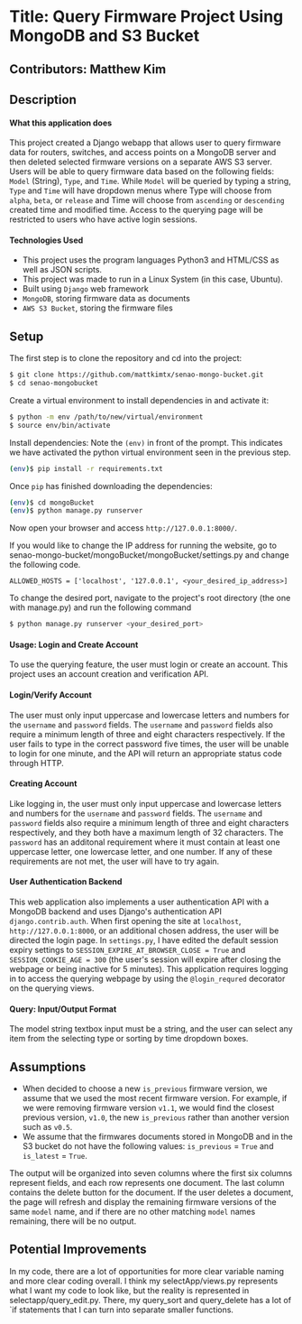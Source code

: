 # Title: Query Firmware Project Using MongoDB and S3 Bucket
## Contributors: Matthew Kim

## Description

#### What this application does
This project created a Django webapp that allows user to query firmware data for routers, switches, and access points on a MongoDB server and then deleted selected firmware versions on a separate AWS S3 server. Users will be able to query firmware data based on the following fields: `Model` (String), `Type`, and `Time`. While `Model` will be queried by typing a string, `Type` and `Time` will have dropdown menus where Type will choose from `alpha`, `beta`, or `release` and Time will choose from `ascending` or `descending` created time and modified time. Access to the querying page will be restricted to users who have active login sessions.

#### Technologies Used
- This project uses the program languages Python3 and HTML/CSS as well as JSON scripts.
- This project was made to run in a Linux System (in this case, Ubuntu).
- Built using `Django` web framework
- `MongoDB`, storing firmware data as documents
- `AWS S3 Bucket`, storing the firmware files 

## Setup
The first step is to clone the repository and cd into the project:

```sh
$ git clone https://github.com/mattkimtx/senao-mongo-bucket.git
$ cd senao-mongobucket
```

Create a virtual environment to install dependencies in and activate it:

```sh
$ python -m env /path/to/new/virtual/environment
$ source env/bin/activate
```

Install dependencies:
Note the `(env)` in front of the prompt. This indicates we have activated
the python virtual environment seen in the previous step.

```sh
(env)$ pip install -r requirements.txt
```

Once `pip` has finished downloading the dependencies:
```sh
(env)$ cd mongoBucket
(env)$ python manage.py runserver
```
Now open your browser and access `http://127.0.0.1:8000/`.

If you would like to change the IP address for running the website, go to senao-mongo-bucket/mongoBucket/mongoBucket/settings.py and change the following code.
```
ALLOWED_HOSTS = ['localhost', '127.0.0.1', <your_desired_ip_address>]
```
To change the desired port, navigate to the project's root directory (the one with manage.py) and run the following command
```sh
$ python manage.py runserver <your_desired_port>
```

#### Usage: Login and Create Account
To use the querying feature, the user must login or create an account. This project uses an account creation and verification API.

#### Login/Verify Account
The user must only input uppercase and lowercase letters and numbers for the `username` and `password` fields. The `username` and `password` fields also require a minimum length of three and eight characters respectively. If the user fails to type in the correct password five times, the user will be unable to login for one minute, and the API will return an appropriate status code through HTTP.

#### Creating Account
Like logging in, the user must only input uppercase and lowercase letters and numbers for the `username` and `password` fields. The `username` and `password` fields also require a minimum length of three and eight characters respectively, and they both have a maximum length of 32 characters. The `password` has an additonal requirement where it must contain at least one uppercase letter, one lowercase letter, and one number. If any of these requirements are not met, the user will have to try again.

#### User Authentication Backend
This web application also implements a user authentication API with a MongoDB backend and uses Django's authentication API `django.contrib.auth`. When first opening the site at `localhost`, `http://127.0.0.1:8000`, or an additional chosen address, the user will be directed the login page. In `settings.py`, I have edited the default session expiry settings to `SESSION_EXPIRE_AT_BROWSER_CLOSE = True` and `SESSION_COOKIE_AGE = 300` (the user's session will expire after closing the webpage or being inactive for 5 minutes). This application requires logging in to access the querying webpage by using the `@login_requred` decorator on the querying views. 

#### Query: Input/Output Format
The model string textbox input must be a string, and the user can select any item from the selecting type or sorting by time dropdown boxes.

## Assumptions
- When decided to choose a new `is_previous` firmware version, we assume that we used the most recent firmware version. For example, if we were removing firmware version `v1.1`, we would find the closest previous version, `v1.0`, the new `is_previous` rather than another version such as `v0.5`.
- We assume that the firmwares documents stored in MongoDB and in the S3 bucket do not have the following values: `is_previous` = `True` and `is_latest` = `True`.

The output will be organized into seven columns where the first six columns represent fields, and each row represents one document. The last column contains the delete button for the document. If the user deletes a document, the page will refresh and display the remaining firmware versions of the same `model` name, and if there are no other matching `model` names remaining, there will be no output.

## Potential Improvements
In my code, there are a lot of opportunities for more clear variable naming and more clear coding overall. I think my selectApp/views.py represents what I want my code to look like, but the reality is represented in selectapp/query_edit.py. There, my query_sort and query_delete  has a lot of `if statements that I can turn into separate smaller functions. 